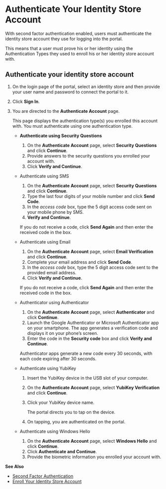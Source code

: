 # Authenticate Your Identity Store Account

With second factor authentication enabled, users must authenticate the identity store account they
use for logging into the portal.

This means that a user must prove his or her identity using the Authentication Types they used to
enroll his or her identity store account with.

## Authenticate your identity store account

1. On the login page of the portal, select an identity store and then provide your user name and
   password to connect the portal to it.
2. Click **Sign In**.
3. You are directed to the **Authenticate Account** page.

   This page displays the authentication type(s) you enrolled this account with. You must
   authenticate using one authentication type.

   - **Authenticate using Security Questions**

     1. On the **Authenticate Account** page, select **Security Questions** and click
        **Continue**.
     2. Provide answers to the security questions you enrolled your account with.
     3. Click **Verify and Continue**.

   - Authenticate using SMS

     1. On the **Authenticate Account** page, select **Security Questions** and click
        **Continue**.
     2. Type the last four digits of your mobile number and click **Send Code**.
     3. In the _access code_ box, type the 5 digit access code sent on your mobile phone by SMS.
     4. **Verify and Continue**.

     If you do not receive a code, click **Send Again** and then enter the received code in the
     box.

   - Authenticate using Email

     1. On the **Authenticate Account** page, select **Email Verification** and click
        **Continue**.
     2. Complete your email address and click **Send Code**.
     3. In the _access code_ box, type the 5 digit access code sent to the provided email
        address.
     4. Click **Verify and Continue**.

     If you do not receive a code, click **Send Again** and then enter the received code in the
     box.

   - Authenticator using Authenticator

     1. On the **Authenticate Account** page, select **Authenticator** and click **Continue**.
     2. Launch the Google Authenticator or Microsoft Authenticator app on your smartphone. The
        app generates a verification code and displays it on your phone’s screen.
     3. Enter the code in the **Security code** box and click **Verify and Continue**.

     Authenticator apps generate a new code every 30 seconds, with each code expiring after 30
     seconds.

   - Authenticate using YubiKey

     1. Insert the YubiKey device in the USB slot of your computer.
     2. On the **Authenticate Account** page, select **YubiKey Verification** and click
        **Continue**.
     3. Click your YubiKey device name.

        The portal directs you to tap on the device.

     4. On tapping, you are authenticated on the portal.

   - Authenticate using Windows Hello

     1. On the **Authenticate Account** page, select **Windows Hello** and click **Continue**.
     2. Click **Authenticate and Continue**.
     3. Provide the biometric information you enrolled your account with.

**See Also**

- [Second Factor Authentication](/docs/directorymanager/11.0/directorymanager/portal/user/authentication/secondfactorauthentication.md)
- [Enroll Your Identity Store Account](/docs/directorymanager/11.0/directorymanager/portal/user/authentication/enrollaccount.md)
